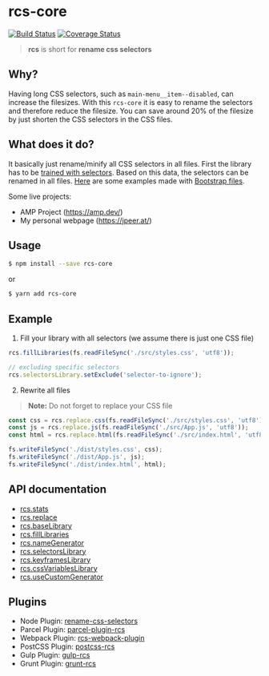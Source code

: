 # rcs-core
[![Build Status](https://travis-ci.com/JPeer264/node-rcs-core.svg?branch=master)](https://travis-ci.com/JPeer264/node-rcs-core)
[![Coverage Status](https://coveralls.io/repos/github/JPeer264/node-rcs-core/badge.svg)](https://coveralls.io/github/JPeer264/node-rcs-core)

> **rcs** is short for **rename css selectors**

## Why?
Having long CSS selectors, such as `main-menu__item--disabled`, can increase the filesizes. With this `rcs-core` it is easy to rename the selectors and therefore reduce the filesize. You can save around 20% of the filesize by just shorten the CSS selectors in the CSS files.

## What does it do?
It basically just rename/minify all CSS selectors in all files. First the library has to be [trained with selectors](docs/api/filllibraries.md). Based on this data, the selectors can be renamed in all files. [Here](examples) are some examples made with [Bootstrap files](http://getbootstrap.com/).

Some live projects:
- AMP Project (https://amp.dev/)
- My personal webpage (https://jpeer.at/)

## Usage
```sh
$ npm install --save rcs-core
```
or
```sh
$ yarn add rcs-core
```

## Example

1. Fill your library with all selectors (we assume there is just one CSS file)

```js
rcs.fillLibraries(fs.readFileSync('./src/styles.css', 'utf8'));

// excluding specific selectors
rcs.selectorsLibrary.setExclude('selector-to-ignore');
```

2. Rewrite all files

> **Note:** Do not forget to replace your CSS file

```js
const css = rcs.replace.css(fs.readFileSync('./src/styles.css', 'utf8'));
const js = rcs.replace.js(fs.readFileSync('./src/App.js', 'utf8'));
const html = rcs.replace.html(fs.readFileSync('./src/index.html', 'utf8'));

fs.writeFileSync('./dist/styles.css', css);
fs.writeFileSync('./dist/App.js', js);
fs.writeFileSync('./dist/index.html', html);
```

## API documentation
- [rcs.stats](docs/api/stats.md)
- [rcs.replace](docs/api/replace.md)
- [rcs.baseLibrary](docs/api/baselibrary.md)
- [rcs.fillLibraries](docs/api/filllibraries.md)
- [rcs.nameGenerator](docs/api/namegenerator.md)
- [rcs.selectorsLibrary](docs/api/selectorslibrary.md)
- [rcs.keyframesLibrary](docs/api/keyframeslibrary.md)
- [rcs.cssVariablesLibrary](docs/api/cssvariableslibrary.md)
- [rcs.useCustomGenerator](docs/api/usecustomgenerator.md)

## Plugins
- Node Plugin: [rename-css-selectors](https://www.npmjs.com/package/rename-css-selectors)
- Parcel Plugin: [parcel-plugin-rcs](https://www.npmjs.com/package/parcel-plugin-rcs)
- Webpack Plugin: [rcs-webpack-plugin](https://www.npmjs.com/package/rcs-webpack-plugin)
- PostCSS Plugin: [postcss-rcs](https://www.npmjs.com/package/postcss-rcs)
- Gulp Plugin: [gulp-rcs](https://www.npmjs.com/package/gulp-rcs)
- Grunt Plugin: [grunt-rcs](https://www.npmjs.com/package/grunt-rcs)
